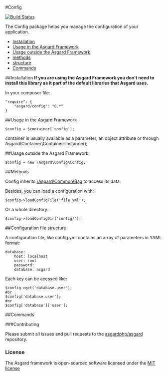 #Config

[![Build Status](https://travis-ci.org/asgardphp/config.svg?branch=master)](https://travis-ci.org/asgardphp/config)

The Config package helps you manage the configuration of your application.

- [Installation](#installation)
- [Usage in the Asgard Framework](#usage-asgard)
- [Usage outside the Asgard Framework](#usage-outside)
- [methods](#methods)
- [structure](#structure)
- [Commands](#commands)

<a name="installation"></a>
##Installation
**If you are using the Asgard Framework you don't need to install this library as it part of the default libraries that Asgard uses.**

In your composer file:

    "require": {
        "asgard/config": "0.*"
	}

<a name="usage-asgard"></a>
##Usage in the Asgard Framework

	$config = $container['config'];

container is usually available as a parameter, an object attribute or through Asgard\Container\Container::instance();

<a name="usage-outside"></a>
##Usage outside the Asgard Framework

	$config = new \Asgard\Config\Config;

<a name="methods"></a>
##Methods

Config inherits [\Asgard\Common\Bag](http://asgardphp.com/docs/bag) to access its data.

Besides, you can load a configuration with:

	$config->loadConfigFile('file.yml');

Or a whole directory:

	$config->loadConfigDir('config/');

<a name="structure"></a>
##Configuration file structure

A configuration file, like config.yml contains an array of parameters in YAML format:

	database:
		host: localhost
		user: root
		password:
		database: asgard

Each key can be acessed like:

	$config->get('database.user');
	#or
	$config['database.user'];
	#or
	$config['database']['user'];

<a name="commands"></a>
##Commands

###Contributing

Please submit all issues and pull requests to the [asgardphp/asgard](http://github.com/asgardphp/asgard) repository.

### License

The Asgard framework is open-sourced software licensed under the [MIT license](http://opensource.org/licenses/MIT)